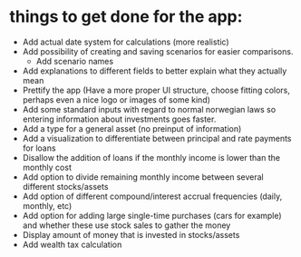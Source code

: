 # things to get done for the app:
- Add actual date system for calculations (more realistic)
- Add possibility of creating and saving scenarios for easier comparisons.
    - Add scenario names
- Add explanations to different fields to better explain what they actually mean
- Prettify the app (Have a more proper UI structure, choose fitting colors, perhaps even a nice logo or images of some kind)
- Add some standard inputs with regard to normal norwegian laws so entering information about investments goes faster.
- Add a type for a general asset (no preinput of information)
- Add a visualization to differentiate between principal and rate payments for loans
- Disallow the addition of loans if the monthly income is lower than the monthly cost
- Add option to divide remaining monthly income between several different stocks/assets
- Add option of different compound/interest accrual frequencies (daily, monthly, etc)
- Add option for adding large single-time purchases (cars for example) and whether these use stock sales to gather the money
- Display amount of money that is invested in stocks/assets
- Add wealth tax calculation
